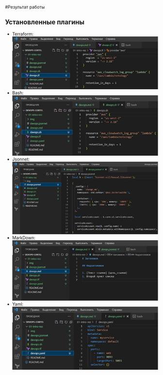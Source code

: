 #Результат работы

## Установленные плагины

* Terraform: ![Terraform](img/Terraform.jpg)
* Bash: ![Bash](img/Bash.jpg)
* Jsonnet: ![Jsonnet](img/jsonnet.jpg)
* MarkDown: ![MarkDown](img/MarkDown.jpg)
* Yaml: ![Yaml](img/Yaml.jpg)